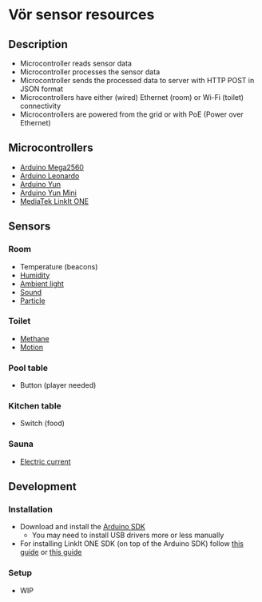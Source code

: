 # Vör sensor resources

## Description
- Microcontroller reads sensor data
- Microcontroller processes the sensor data
- Microcontroller sends the processed data to server with HTTP POST in JSON format
- Microcontrollers have either (wired) Ethernet (room) or Wi-Fi (toilet) connectivity
- Microcontrollers are powered from the grid or with PoE (Power over Ethernet)

## Microcontrollers
- [Arduino Mega2560](http://www.arduino.org/products/boards/4-arduino-boards/arduino-mega-2560)
- [Arduino Leonardo](http://www.arduino.org/products/boards/4-arduino-boards/arduino-leonardo)
- [Arduino Yun](http://www.arduino.org/products/boards/4-arduino-boards/arduino-yun)
- [Arduino Yun Mini](http://www.arduino.org/products/boards/4-arduino-boards/arduino-yun-mini)
- [MediaTek LinkIt ONE](http://www.seeedstudio.com/wiki/LinkIt_ONE)

## Sensors

### Room
- Temperature (beacons)
- [Humidity](https://www.sparkfun.com/products/9569)
- [Ambient light](https://www.sparkfun.com/products/8688)
- [Sound](https://www.sparkfun.com/products/12642)
- [Particle](https://www.sparkfun.com/products/9689)

### Toilet
- [Methane](https://www.sparkfun.com/products/9404)
- [Motion](https://www.sparkfun.com/products/13285)

### Pool table
- Button (player needed)

### Kitchen table
- Switch (food)

### Sauna
- [Electric current](https://www.sparkfun.com/products/11005)


## Development

### Installation
- Download and install the [Arduino SDK](https://www.arduino.cc/en/Main/Software)
    - You may need to install USB drivers more or less manually
- For installing LinkIt ONE SDK (on top of the Arduino SDK) follow [this guide](http://www.seeedstudio.com/wiki/LinkIt_ONE) or [this guide](http://labs.mediatek.com/forums/posts/list/559.page)

### Setup
- WIP
